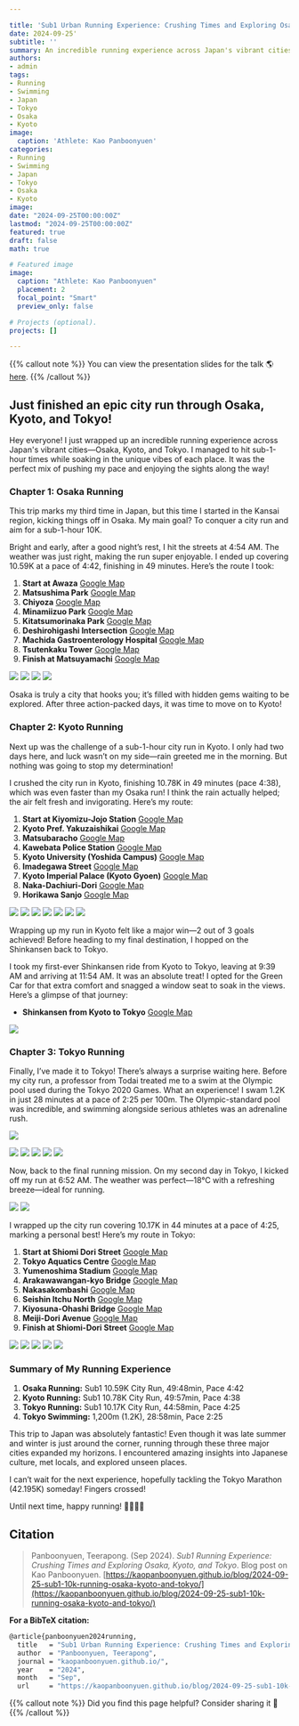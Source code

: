 ```yaml
---

title: 'Sub1 Urban Running Experience: Crushing Times and Exploring Osaka, Kyoto, and Tokyo'
date: 2024-09-25'  
subtitle: ''  
summary: An incredible running experience across Japan's vibrant cities—Osaka, Kyoto, and Tokyo. I managed to hit sub-1-hour times while soaking in the unique vibes of each place. It was the perfect mix of pushing my pace and enjoying the sights along the way!
authors:  
- admin  
tags:  
- Running
- Swimming
- Japan
- Tokyo
- Osaka
- Kyoto
image:
  caption: 'Athlete: Kao Panboonyuen'
categories:  
- Running
- Swimming
- Japan
- Tokyo
- Osaka
- Kyoto
image:
date: "2024-09-25T00:00:00Z"  
lastmod: "2024-09-25T00:00:00Z"  
featured: true  
draft: false
math: true

# Featured image
image:  
  caption: "Athlete: Kao Panboonyuen"  
  placement: 2  
  focal_point: "Smart"  
  preview_only: false

# Projects (optional).
projects: []

---
```


{{% callout note %}}
You can view the presentation slides for the talk 🌎 [here](https://kaopanboonyuen.github.io/files/slides/20240910_Panboonyuen_How_to_Fine_Tune_Satellite_Specific_LLM.pdf).
{{% /callout %}}

<!-- {{< toc mobile_only=true is_open=true >}} -->


## Just finished an epic city run through Osaka, Kyoto, and Tokyo!

Hey everyone! I just wrapped up an incredible running experience across Japan's vibrant cities—Osaka, Kyoto, and Tokyo. I managed to hit sub-1-hour times while soaking in the unique vibes of each place. It was the perfect mix of pushing my pace and enjoying the sights along the way!

### Chapter 1: Osaka Running

This trip marks my third time in Japan, but this time I started in the Kansai region, kicking things off in Osaka. My main goal? To conquer a city run and aim for a sub-1-hour 10K.

Bright and early, after a good night’s rest, I hit the streets at 4:54 AM. The weather was just right, making the run super enjoyable. I ended up covering 10.59K at a pace of 4:42, finishing in 49 minutes. Here’s the route I took:

1. **Start at Awaza** [Google Map](https://goo.gl/maps/3m8xwS3Hb4y)
2. **Matsushima Park** [Google Map](https://goo.gl/maps/6uRRF2qjBrP2)
3. **Chiyoza** [Google Map](https://goo.gl/maps/yURFcSe5DVA2)
4. **Minamiizuo Park** [Google Map](https://goo.gl/maps/jHwnY9gT4Tt)
5. **Kitatsumorinaka Park** [Google Map](https://goo.gl/maps/jDq5YqPybE62)
6. **Deshirohigashi Intersection** [Google Map](https://goo.gl/maps/3d6PHf8HmtL2)
7. **Machida Gastroenterology Hospital** [Google Map](https://goo.gl/maps/4eAhYeuYhHS2)
8. **Tsutenkaku Tower** [Google Map](https://goo.gl/maps/8iAd1SBhEny)
9. **Finish at Matsuyamachi** [Google Map](https://goo.gl/maps/Zuy2JmCB4eQ2)

![](city_run_images/KAO_OSAKA_001.JPG)
![](city_run_images/KAO_OSAKA_002.JPG)
![](city_run_images/KAO_OSAKA_003.jpg)
![](city_run_images/KAO_OSAKA_004.jpg)

Osaka is truly a city that hooks you; it’s filled with hidden gems waiting to be explored. After three action-packed days, it was time to move on to Kyoto!

### Chapter 2: Kyoto Running

Next up was the challenge of a sub-1-hour city run in Kyoto. I only had two days here, and luck wasn’t on my side—rain greeted me in the morning. But nothing was going to stop my determination!

I crushed the city run in Kyoto, finishing 10.78K in 49 minutes (pace 4:38), which was even faster than my Osaka run! I think the rain actually helped; the air felt fresh and invigorating. Here’s my route:

1. **Start at Kiyomizu-Jojo Station** [Google Map](https://goo.gl/maps/NZ5c2J8U3u62)
2. **Kyoto Pref. Yakuzaishikai** [Google Map](https://goo.gl/maps/DvcAeMWd3iD2)
3. **Matsubaracho** [Google Map](https://goo.gl/maps/5XWqD6Nq6U72)
4. **Kawebata Police Station** [Google Map](https://goo.gl/maps/xMDgh18N7Qk)
5. **Kyoto University (Yoshida Campus)** [Google Map](https://goo.gl/maps/p2k8VkMPM6R2)
6. **Imadegawa Street** [Google Map](https://goo.gl/maps/YjMktz7AcH52)
7. **Kyoto Imperial Palace (Kyoto Gyoen)** [Google Map](https://goo.gl/maps/7DqkhSmU8Wz)
8. **Naka-Dachiuri-Dori** [Google Map](https://goo.gl/maps/vfC1nG5gX3R2)
9. **Horikawa Sanjo** [Google Map](https://goo.gl/maps/Np1WS55jMN32)

![](city_run_images/KAO_KYOTO_001.JPG)
![](city_run_images/KAO_KYOTO_002.JPG)
![](city_run_images/KAO_KYOTO_003.JPG)
![](city_run_images/KAO_KYOTO_003_02.jpg)
![](city_run_images/KAO_KYOTO_003_03.jpg)
![](city_run_images/KAO_KYOTO_003_04.jpg)
![](city_run_images/KAO_KYOTO_004.jpg)


Wrapping up my run in Kyoto felt like a major win—2 out of 3 goals achieved! Before heading to my final destination, I hopped on the Shinkansen back to Tokyo. 

I took my first-ever Shinkansen ride from Kyoto to Tokyo, leaving at 9:39 AM and arriving at 11:54 AM. It was an absolute treat! I opted for the Green Car for that extra comfort and snagged a window seat to soak in the views. Here’s a glimpse of that journey:

- **Shinkansen from Kyoto to Tokyo** [Google Map](https://goo.gl/maps/e6Fqt36Xrr32)

![](city_run_images/Kao_Shinkansen_01.png)

### Chapter 3: Tokyo Running

Finally, I’ve made it to Tokyo! There’s always a surprise waiting here. Before my city run, a professor from Todai treated me to a swim at the Olympic pool used during the Tokyo 2020 Games. What an experience! I swam 1.2K in just 28 minutes at a pace of 2:25 per 100m. The Olympic-standard pool was incredible, and swimming alongside serious athletes was an adrenaline rush.

![](city_run_images/Kao_Japan_Swim_2024.png)

![](city_run_images/KAO_TOKYO_SWIM_002.JPG)
![](city_run_images/KAO_TOKYO_SWIM_001.jpg)
![](city_run_images/KAO_TOKYO_SWIM_004.jpg)
![](city_run_images/KAO_TOKYO_SWIM_007.jpg)
![](city_run_images/KAO_TOKYO_SWIM_008.jpg)

Now, back to the final running mission. On my second day in Tokyo, I kicked off my run at 6:52 AM. The weather was perfect—18°C with a refreshing breeze—ideal for running.

![](city_run_images/KAO_TOKYO_006.jpg)
![](city_run_images/KAO_TOKYO_005.jpg)

I wrapped up the city run covering 10.17K in 44 minutes at a pace of 4:25, marking a personal best! Here’s my route in Tokyo:

1. **Start at Shiomi Dori Street** [Google Map](https://goo.gl/maps/6B22R9moPpC2)
2. **Tokyo Aquatics Centre** [Google Map](https://goo.gl/maps/N4eUwHEH5yQ2)
3. **Yumenoshima Stadium** [Google Map](https://goo.gl/maps/L97tcZ1oGpH2)
4. **Arakawawangan-kyo Bridge** [Google Map](https://goo.gl/maps/6DWBpD2a1nD2)
5. **Nakasakombashi** [Google Map](https://goo.gl/maps/NEDz7d5zMsA2)
6. **Seishin Itchu North** [Google Map](https://goo.gl/maps/UVgc8Ffz4w52)
7. **Kiyosuna-Ohashi Bridge** [Google Map](https://goo.gl/maps/rbnptUADwK32)
8. **Meiji-Dori Avenue** [Google Map](https://goo.gl/maps/c3AFyU2wLkH2)
9. **Finish at Shiomi-Dori Street** [Google Map](https://goo.gl/maps/mDe9t69gMGs)

![](city_run_images/KAO_TOKYO_001.JPG)
![](city_run_images/KAO_TOKYO_002.JPG)
![](city_run_images/KAO_TOKYO_003_01.jpg)
![](city_run_images/KAO_TOKYO_003_02.jpg)
![](city_run_images/KAO_TOKYO_004.jpg)

### Summary of My Running Experience

1. **Osaka Running:** Sub1 10.59K City Run, 49:48min, Pace 4:42
2. **Kyoto Running:** Sub1 10.78K City Run, 49:57min, Pace 4:38
3. **Tokyo Running:** Sub1 10.17K City Run, 44:58min, Pace 4:25
4. **Tokyo Swimming:** 1,200m (1.2K), 28:58min, Pace 2:25

This trip to Japan was absolutely fantastic! Even though it was late summer and winter is just around the corner, running through these three major cities expanded my horizons. I encountered amazing insights into Japanese culture, met locals, and explored unseen places. 

I can’t wait for the next experience, hopefully tackling the Tokyo Marathon (42.195K) someday! Fingers crossed!

Until next time, happy running! 🏃‍♂️🇯🇵

## Citation

> Panboonyuen, Teerapong. (Sep 2024). *Sub1 Running Experience: Crushing Times and Exploring Osaka, Kyoto, and Tokyo*. Blog post on Kao Panboonyuen. [https://kaopanboonyuen.github.io/blog/2024-09-25-sub1-10k-running-osaka-kyoto-and-tokyo/](https://kaopanboonyuen.github.io/blog/2024-09-25-sub1-10k-running-osaka-kyoto-and-tokyo/)

**For a BibTeX citation:**

```bash
@article{panboonyuen2024running,
  title   = "Sub1 Urban Running Experience: Crushing Times and Exploring Osaka, Kyoto, and Tokyo",
  author  = "Panboonyuen, Teerapong",
  journal = "kaopanboonyuen.github.io/",
  year    = "2024",
  month   = "Sep",
  url     = "https://kaopanboonyuen.github.io/blog/2024-09-25-sub1-10k-running-osaka-kyoto-and-tokyo/"}
```

{{% callout note %}}
Did you find this page helpful? Consider sharing it 🙌
{{% /callout %}}